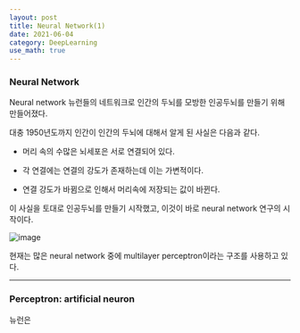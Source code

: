 ```yaml
---
layout: post
title: Neural Network(1)
date: 2021-06-04
category: DeepLearning
use_math: true
---
```


### Neural Network

Neural network 뉴런들의 네트워크로 인간의 두뇌를 모방한 인공두뇌를 만들기 위해 만들어졌다.

대충 1950년도까지 인간이 인간의 두뇌에 대해서 알게 된 사실은 다음과 같다.

- 머리 속의 수많은 뇌세포은 서로 연결되어 있다. 

- 각 연결에는 연결의 강도가 존재하는데 이는 가변적이다.

- 연결 강도가 바뀜으로 인해서 머리속에 저장되는 값이 바뀐다. 

이 사실을 토대로 인공두뇌를 만들기 시작했고, 이것이 바로 neural network 연구의 시작이다.

![image](https://user-images.githubusercontent.com/61526722/120663405-f4862c00-c4c4-11eb-8a01-c45e00051be1.png)

현재는 많은 neural network 중에 multilayer perceptron이라는 구조를 사용하고 있다.

---

### Perceptron: artificial neuron

뉴런은 

